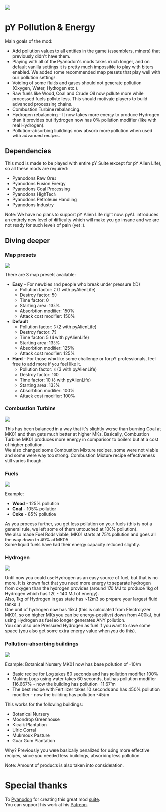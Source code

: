![](thumbnail.png)

# pY Pollution & Energy

Main goals of the mod:
- Add pollution values to all entities in the game (assemblers, miners) that previously didn't have them.
- Playing with all of the Pyanodon's mods takes much longer, and on default vanilla settings it is pretty much impossible to play with biters enabled. We added some recommended map presets that play well with our pollution settings.
- Voiding of some fluids and gases should not generate pollution (Oxygen, Water, Hydrogen etc.).
- Raw fuels like Wood, Coal and Crude Oil now pollute more while processed fuels pollute less. This should motivate players to build advanced processing chains.
- Combustion Turbine rebalancing.
- Hydrogen rebalancing - It now takes more energy to produce Hydrogen than it provides but Hydrogen now has 0% pollution modifier (like with real Hydrogen).
- Pollution-absorbing buildings now absorb more pollution when used with advanced recipes.

## Dependencies

This mod is made to be played with entire pY Suite (except for pY Alien Life), so all these mods are required:
- Pyanodons Raw Ores
- Pyanodons Fusion Energy
- Pyanodons Coal Processing
- Pyanodons HighTech
- Pyanodons Petroleum Handling
- Pyanodons Industry

Note: We have no plans to support pY Alien Life right now. pyAL introduces an entirely new level of difficulty which will make you go insane and we are not ready for such levels of pain (yet :).

## Diving deeper

### Map presets

![](doc/map-presets.png)

There are 3 map presets available:
- **Easy** - For newbies and people who break under pressure (:D)
    - Pollution factor: 2 (1 with pyAlienLife)
    - Destroy factor: 50
    - Time factor: 0
    - Starting area: 133%
    - Absorbtion modifier: 150%
    - Attack cost modifier: 150%
- **Default**
    - Pollution factor: 3 (2 with pyAlienLife)
    - Destroy factor: 75
    - Time factor: 5 (4 with pyAlienLife)
    - Starting area: 133%
    - Absorbtion modifier: 125%
    - Attack cost modifier: 125%
- **Hard** - For those who like some challenge or for pY professionals, feel free to add more if you feel like it.
    - Pollution factor: 4 (3 with pyAlienLife)
    - Destroy factor: 100
    - Time factor: 10 (8 with pyAlienLife)
    - Starting area: 133%
    - Absorbtion modifier: 100%
    - Attack cost modifier: 100%



### Combustion Turbine

![](doc/combustion-turbine.png)

This has been balanced in a way that it's slightly worse than burning Coal at MK01 and then gets much better at higher MKs.
Basically, Combustion Turbine MK01 produces more energy in comparison to boilers but at a cost of higher pollution.  
We also changed some Combustion Mixture recipes, some were not viable and some were way too strong. Combustion Mixture recipe effectiveness still varies though.

### Fuels

![](doc/boiler.png)

Example:
- **Wood** - 125% pollution
- **Coal** - 105% pollution
- **Coke** - 85% pollution

As you process further, you get less pollution on your fuels (this is not a general rule, we left some of them untouched at 100% pollution).  
We also made Fuel Rods viable, MK01 starts at 75% pollution and goes all the way down to 49% at MK05.  
Some liquid fuels have had their energy capacity reduced slightly.

### Hydrogen

![](doc/hydrogen.png)

Until now you could use Hydrogen as an easy source of fuel, but that is no more. It is known fact that you need more energy to separate hydrogen from oxygen than the hydrogen provides (around 170 MJ to produce 1kg of Hydrogen which has 120 - 140 MJ of energy).  
Also, 1kg of Hydrogen in gas state has ~12m3 so prepare your largest fluid tanks :)  
One unit of hydrogen now has 15kJ (this is calculated from Electrolyzer MK01, so on higher MKs you can be energy-positive) down from 400kJ, but using Hydrogen as fuel no longer generates ANY pollution.  
You can also use Pressured Hydrogen as fuel if you want to save some space (you also get some extra energy value when you do this).

### Pollution-absorbing buildings

![](doc/botanical-nursery.png)

Example:
Botanical Nursery MK01 now has base pollution of -10/m
- Basic recipe for Log takes 80 seconds and has pollution modifier 100%
- Making Logs using water takes 60 seconds, but has pollution modifier 116.667% - now the building has pollution -11.67/m
- The best recipe with Fertilizer takes 10 seconds and has 450% pollution modifier - now the building has pollution -45/m

This works for the following buildings:
- Botanical Nursery
- Moondrop Greenhouse
- Kicalk Plantation
- Ulric Corral
- Mukmoux Pasture
- Guar Gum Plantation

Why? Previously you were basically penalized for using more effective recipes, since you needed less buildings, absorbing less pollution.

Note: Amount of products is also taken into consideration.

# Special thanks

To [Pyanodon](https://github.com/pyanodon) for creating this great mod [suite](https://mods.factorio.com/user/pyanodon).  
You can support his work at his [Patreon](https://www.patreon.com/pyanodon/posts).
